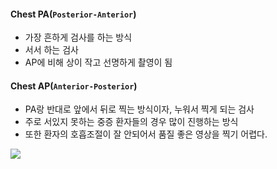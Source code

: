 #### Chest PA(`Posterior-Anterior`)

- 가장 흔하게 검사를 하는 방식
- 서서 하는 검사
- AP에 비해 상이 작고 선명하게 촬영이 됨


#### Chest AP(`Anterior-Posterior`)

- PA랑 반대로 앞에서 뒤로 찍는 방식이자, 누워서 찍게 되는 검사
- 주로 서있지 못하는 중증 환자들의 경우 많이 진행하는 방식
- 또한 환자의 호흡조절이 잘 안되어서 품질 좋은 영상을 찍기 어렵다.

![](https://encrypted-tbn0.gstatic.com/images?q=tbn:ANd9GcSF5C_tTNVWMc6vXO3sUNA47suZvXF_jbdorA&s)
